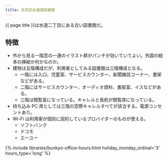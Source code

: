```yaml
---
title: 文京区水道端図書館
---
```


{{ page.title }}は水道二丁目にある古い図書館だ。

## 特徴

* 外から見る一階窓の一連のイラスト群がパンチが効いていてよい。外国の絵本の挿絵か何かなのか。
* 建物は五階構成だが、利用者としてみる図書館は三階構成となる。
  * 一階には入口、児童室、サービスカウンター、新聞雑誌コーナー、書架などがある。
  * 二階にはサービスカウンター、オーディオ資料、書架室、イスなどがある。
  * 三階は閲覧室になっている。キャレルと長机が閲覧席になっている。
* 持ち込み PC 席としては三階の窓際キャレルすべてが該当する。電源コンセントあり。
* Wi-Fi は利用客が個別に契約しているプロバイダーのものが使える。
  * ソフトバンク
  * ドコモ
  * エーユー

{% include libraries/bunkyo-office-hours.html
    holiday_monday_ordinal='3'
    hours_type='long' %}
